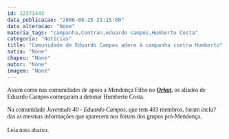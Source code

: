 ```yaml
---
id: 12371443
data_publicacao: "2006-08-25 21:15:00"
data_alteracao: "None"
materia_tags: "campanha,Contran,eduardo campos,Humberto Costa"
categoria: "Notícias"
title: "Comunidade de Eduardo Campos adere à campanha contra Humberto"
sutia: "None"
chapeu: "None"
autor: "None"
imagem: "None"
---
```

<p><P><FONT face=Verdana>Assim como nas comunidades de apoio a Mendonça Filho no <STRONG><EM><A href=\"https://www.orkut.com/\" target=_blank>Orkut</A></EM></STRONG>, os aliados de Eduardo Campos começaram a detonar Humberto Costa.</FONT></P></p>
<p><P><FONT face=Verdana>Na comunidade <EM>Juventude 40 - Eduardo Campos</EM>, que tem 483 membros, foram inclu?das as mesmas informações que aparecem nos fóruns&nbsp;dos grupos pró-Mendonça.<BR><BR></FONT><FONT face=Verdana>Leia nota abaixo.</FONT></P> </p>
